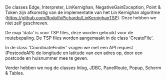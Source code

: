 De classes Edge, Interpreter, LinKernighan, NegativeGainException, Point & Token zijn afkomstig van de implementatie van het Lin Kernighan algoritme (https://github.com/RodolfoPichardo/LinKernighanTSP). Deze hebben we niet zelf geschreven.

De map 'data' is voor TSP files, deze worden gebruikt voor de routebepaling. De TSP files worden aangemaakt in de class 'CreateFile'.

In de class 'CoordinateFinder' vragen we met een API request (PostcodeAPI) de longitude en latitude van een adres op, door een postcode en huisnummer mee te geven.

Verder hebben we nog de classes Inlog, JDBC, PanelRoute, Popup, Scherm & Tables.
